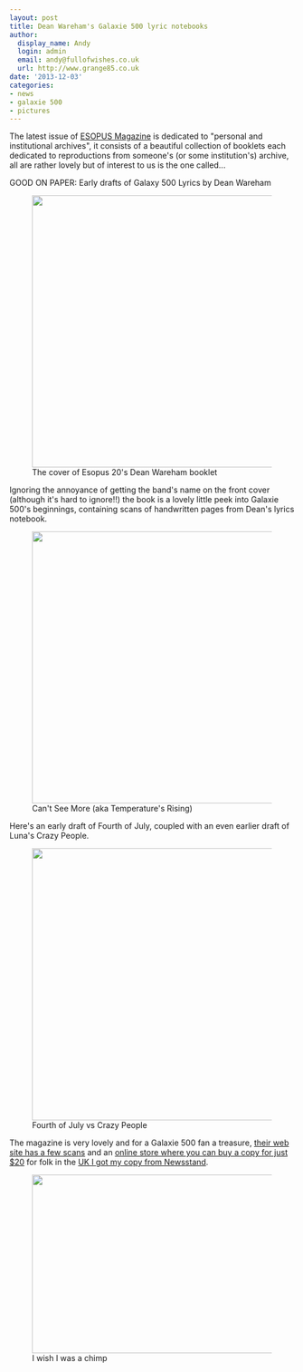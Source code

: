 ```yaml
---
layout: post
title: Dean Wareham's Galaxie 500 lyric notebooks
author:
  display_name: Andy
  login: admin
  email: andy@fullofwishes.co.uk
  url: http://www.grange85.co.uk
date: '2013-12-03'
categories:
- news
- galaxie 500
- pictures
---
```

<p>The latest issue of <a href="https://www.esopusmag.com/">ESOPUS Magazine</a> is dedicated to "personal and institutional archives", it consists of a beautiful collection of booklets each dedicated to reproductions from someone's (or some institution's) archive, all are rather lovely but of interest to us is the one called...</p>
<p>GOOD ON PAPER: Early drafts of Galaxy 500 Lyrics by Dean Wareham<br />
<figure class="caption aligncenter"><img src="https://media.fullofwishes.co.uk/01-galaxie_500/pictures/esopus20/good-on-paper-snap.jpg" width="640" height="480" class /><figcaption class="caption-text"> The cover of Esopus 20's Dean Wareham booklet</figcaption></figure>
<p>Ignoring the annoyance of getting the band's name on the front cover (although it's hard to ignore!!) the book is a lovely little peek into Galaxie 500's beginnings, containing scans of handwritten pages from Dean's lyrics notebook.<br />
<figure class="caption aligncenter"><img src="https://media.fullofwishes.co.uk/01-galaxie_500/pictures/esopus20/temperatures-rising.jpg" width="640" height="480" class /><figcaption class="caption-text"> Can't See More (aka Temperature's Rising) </figcaption></figure>
<p>Here's an early draft of Fourth of July, coupled with an even earlier draft of Luna's Crazy People.<br />
<figure class="caption aligncenter"><img src="https://media.fullofwishes.co.uk/01-galaxie_500/pictures/esopus20/fourth-of-july-versus-crazy-people.jpg" width="640" height="480" class /><figcaption class="caption-text"> Fourth of July vs Crazy People</figcaption></figure>
<p>The magazine is very lovely and for a Galaxie 500 fan a treasure, <a href="https://www.esopusmag.com/contents/view/313">their web site has a few scans</a> and an <a href="https://secure.esopusmag.com/store/product/51" title="Esopus 20">online store where you can buy a copy for just $20</a> for folk in the <a href="http://www.newsstand.co.uk/652-Culture-Magazines/13996-Subscribe-to-ESOPUS-Magazine-Subscription.aspx">UK I got my copy from Newsstand</a>.</p>
<p><figure class="caption aligncenter"><img src="https://media.fullofwishes.co.uk/01-galaxie_500/pictures/esopus20/i-wish-i-was-a-chimp.jpg" width="640" height="315" class /><figcaption class="caption-text"> I wish I was a chimp</figcaption></figure>
